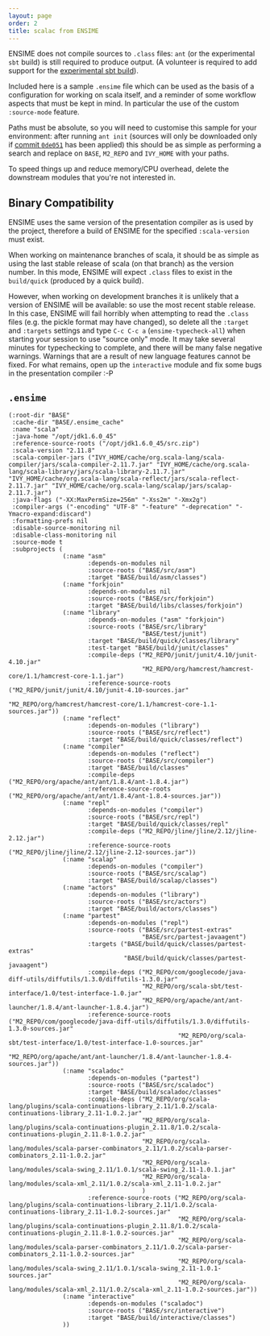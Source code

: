 ```yaml
---
layout: page
order: 2
title: scalac from ENSIME
---
```


ENSIME does not compile sources to `.class` files: `ant` (or the experimental `sbt` build) is still required to produce output. (A volunteer is required to add support for the [experimental sbt build](https://github.com/ensime/ensime-sbt/issues/180)).

Included here is a sample `.ensime` file which can be used as the basis of a configuration for working on scala itself, and a reminder of some workflow aspects that must be kept in mind. In particular the use of the custom `:source-mode` feature.

Paths must be absolute, so you will need to customise this sample for your environment: after running `ant init` (sources will only be downloaded only if [commit `0de051`](https://github.com/typelevel/scala/commit/0de051d825111ee090be5314fc80da32e17ad6a4) has been applied) this should be as simple as performing a search and replace on `BASE`, `M2_REPO` and `IVY_HOME` with your paths.

To speed things up and reduce memory/CPU overhead, delete the downstream modules that you're not interested in.

## Binary Compatibility

ENSIME uses the same version of the presentation compiler as is used by the project, therefore a build of ENSIME for the specified `:scala-version` must exist.

When working on maintenance branches of scala, it should be as simple as using the last stable release of scala (on that branch) as the version number. In this mode, ENSIME will expect `.class` files to exist in the `build/quick` (produced by a quick build).

However, when working on development branches it is unlikely that a version of ENSIME will be available: so use the most recent stable release. In this case, ENSIME will fail horribly when attempting to read the `.class` files (e.g. the pickle format may have changed), so delete all the `:target` and `:targets` settings and type `C-c C-c a` (`ensime-typecheck-all`) when starting your session to use "source only" mode. It may take several minutes for typechecking to complete, and there will be many false negative warnings. Warnings that are a result of new language features cannot be fixed. For what remains, open up the `interactive` module and fix some bugs in the presentation compiler :-P

## `.ensime`

```elisp
(:root-dir "BASE"
 :cache-dir "BASE/.ensime_cache"
 :name "scala"
 :java-home "/opt/jdk1.6.0_45"
 :reference-source-roots ("/opt/jdk1.6.0_45/src.zip")
 :scala-version "2.11.8"
 :scala-compiler-jars ("IVY_HOME/cache/org.scala-lang/scala-compiler/jars/scala-compiler-2.11.7.jar" "IVY_HOME/cache/org.scala-lang/scala-library/jars/scala-library-2.11.7.jar" "IVY_HOME/cache/org.scala-lang/scala-reflect/jars/scala-reflect-2.11.7.jar" "IVY_HOME/cache/org.scala-lang/scalap/jars/scalap-2.11.7.jar")
 :java-flags ("-XX:MaxPermSize=256m" "-Xss2m" "-Xmx2g")
 :compiler-args ("-encoding" "UTF-8" "-feature" "-deprecation" "-Ymacro-expand:discard")
 :formatting-prefs nil
 :disable-source-monitoring nil
 :disable-class-monitoring nil
 :source-mode t
 :subprojects (
               (:name "asm"
                      :depends-on-modules nil
                      :source-roots ("BASE/src/asm")
                      :target "BASE/build/asm/classes")
               (:name "forkjoin"
                      :depends-on-modules nil
                      :source-roots ("BASE/src/forkjoin")
                      :target "BASE/build/libs/classes/forkjoin")
               (:name "library"
                      :depends-on-modules ("asm" "forkjoin")
                      :source-roots ("BASE/src/library"
                                     "BASE/test/junit")
                      :target "BASE/build/quick/classes/library"
                      :test-target "BASE/build/junit/classes"
                      :compile-deps ("M2_REPO/junit/junit/4.10/junit-4.10.jar"
                                     "M2_REPO/org/hamcrest/hamcrest-core/1.1/hamcrest-core-1.1.jar")
                      :reference-source-roots ("M2_REPO/junit/junit/4.10/junit-4.10-sources.jar"
                                               "M2_REPO/org/hamcrest/hamcrest-core/1.1/hamcrest-core-1.1-sources.jar"))
               (:name "reflect"
                      :depends-on-modules ("library")
                      :source-roots ("BASE/src/reflect")
                      :target "BASE/build/quick/classes/reflect")
               (:name "compiler"
                      :depends-on-modules ("reflect")
                      :source-roots ("BASE/src/compiler")
                      :target "BASE/build/classes"
                      :compile-deps ("M2_REPO/org/apache/ant/ant/1.8.4/ant-1.8.4.jar")
                      :reference-source-roots ("M2_REPO/org/apache/ant/ant/1.8.4/ant-1.8.4-sources.jar"))
               (:name "repl"
                      :depends-on-modules ("compiler")
                      :source-roots ("BASE/src/repl")
                      :target "BASE/build/quick/classes/repl"
                      :compile-deps ("M2_REPO/jline/jline/2.12/jline-2.12.jar")
                      :reference-source-roots ("M2_REPO/jline/jline/2.12/jline-2.12-sources.jar"))
               (:name "scalap"
                      :depends-on-modules ("compiler")
                      :source-roots ("BASE/src/scalap")
                      :target "BASE/build/scalap/classes")
               (:name "actors"
                      :depends-on-modules ("library")
                      :source-roots ("BASE/src/actors")
                      :target "BASE/build/actors/classes")
               (:name "partest"
                      :depends-on-modules ("repl")
                      :source-roots ("BASE/src/partest-extras"
                                     "BASE/src/partest-javaagent")
                      :targets ("BASE/build/quick/classes/partest-extras"
                                "BASE/build/quick/classes/partest-javaagent")
                      :compile-deps ("M2_REPO/com/googlecode/java-diff-utils/diffutils/1.3.0/diffutils-1.3.0.jar"
                                     "M2_REPO/org/scala-sbt/test-interface/1.0/test-interface-1.0.jar"
                                     "M2_REPO/org/apache/ant/ant-launcher/1.8.4/ant-launcher-1.8.4.jar")
                      :reference-source-roots ("M2_REPO/com/googlecode/java-diff-utils/diffutils/1.3.0/diffutils-1.3.0-sources.jar"
                                               "M2_REPO/org/scala-sbt/test-interface/1.0/test-interface-1.0-sources.jar"
                                               "M2_REPO/org/apache/ant/ant-launcher/1.8.4/ant-launcher-1.8.4-sources.jar"))
               (:name "scaladoc"
                      :depends-on-modules ("partest")
                      :source-roots ("BASE/src/scaladoc")
                      :target "BASE/build/scaladoc/classes"
                      :compile-deps ("M2_REPO/org/scala-lang/plugins/scala-continuations-library_2.11/1.0.2/scala-continuations-library_2.11-1.0.2.jar"
                                     "M2_REPO/org/scala-lang/plugins/scala-continuations-plugin_2.11.8/1.0.2/scala-continuations-plugin_2.11.8-1.0.2.jar"
                                     "M2_REPO/org/scala-lang/modules/scala-parser-combinators_2.11/1.0.2/scala-parser-combinators_2.11-1.0.2.jar"
                                     "M2_REPO/org/scala-lang/modules/scala-swing_2.11/1.0.1/scala-swing_2.11-1.0.1.jar"
                                     "M2_REPO/org/scala-lang/modules/scala-xml_2.11/1.0.2/scala-xml_2.11-1.0.2.jar"
                                     )
                      :reference-source-roots ("M2_REPO/org/scala-lang/plugins/scala-continuations-library_2.11/1.0.2/scala-continuations-library_2.11-1.0.2-sources.jar"
                                               "M2_REPO/org/scala-lang/plugins/scala-continuations-plugin_2.11.8/1.0.2/scala-continuations-plugin_2.11.8-1.0.2-sources.jar"
                                               "M2_REPO/org/scala-lang/modules/scala-parser-combinators_2.11/1.0.2/scala-parser-combinators_2.11-1.0.2-sources.jar"
                                               "M2_REPO/org/scala-lang/modules/scala-swing_2.11/1.0.1/scala-swing_2.11-1.0.1-sources.jar"
                                               "M2_REPO/org/scala-lang/modules/scala-xml_2.11/1.0.2/scala-xml_2.11-1.0.2-sources.jar"))
               (:name "interactive"
                      :depends-on-modules ("scaladoc")
                      :source-roots ("BASE/src/interactive")
                      :target "BASE/build/interactive/classes")
               ))
```
